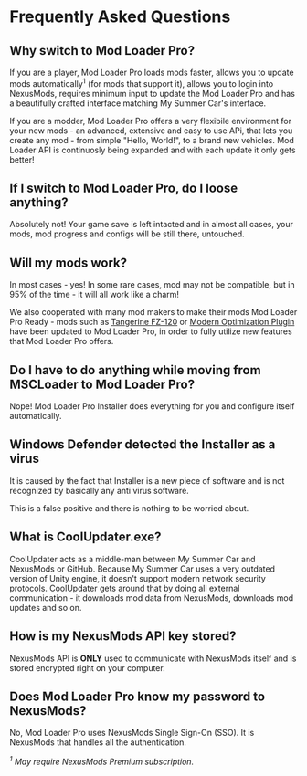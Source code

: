 # Frequently Asked Questions

## Why switch to Mod Loader Pro?

If you are a player, Mod Loader Pro loads mods faster, allows you to update mods automatically<sup>1</sup> (for mods that support it), allows you to login into NexusMods, requires minimum input to update the Mod Loader Pro and has a beautifully crafted interface matching My Summer Car's interface.

If you are a modder, Mod Loader Pro offers a very flexibile environment for your new mods - an advanced, extensive and easy to use APi, that lets you create any mod - from simple "Hello, World!", to a brand new vehicles. Mod Loader API is continuosly being expanded and with each update it only gets better!

## If I switch to Mod Loader Pro, do I loose anything?

Absolutely not! Your game save is left intacted and in almost all cases, your mods, mod progress and configs will be still there, untouched.

## Will my mods work?

In most cases - yes! In some rare cases, mod may not be compatible, but in 95% of the time - it will all work like a charm!

We also cooperated with many mod makers to make their mods Mod Loader Pro Ready - mods such as [Tangerine FZ-120](https://www.nexusmods.com/mysummercar/mods/176) or [Modern Optimization Plugin](https://www.nexusmods.com/mysummercar/mods/146) have been updated to Mod Loader Pro, in order to fully utilize new features that Mod Loader Pro offers.

## Do I have to do anything while moving from MSCLoader to Mod Loader Pro?

Nope! Mod Loader Pro Installer does everything for you and configure itself automatically.

## Windows Defender detected the Installer as a virus

It is caused by the fact that Installer is a new piece of software and is not recognized by basically any anti virus software.

This is a false positive and there is nothing to be worried about.

## What is CoolUpdater.exe?

CoolUpdater acts as a middle-man between My Summer Car and NexusMods or GitHub. Because My Summer Car uses a very outdated version of Unity engine, it doesn't support modern network security protocols. CoolUpdater gets around that by doing all external communication - it downloads mod data from NexusMods, downloads mod updates and so on.

## How is my NexusMods API key stored?

NexusMods API is **ONLY** used to communicate with NexusMods itself and is stored encrypted right on your computer.

## Does Mod Loader Pro know my password to NexusMods?

No, Mod Loader Pro uses NexusMods Single Sign-On (SSO). It is NexusMods that handles all the authentication.

*<sup>1</sup> May require NexusMods Premium subscription.*
